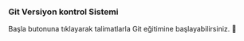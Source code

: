 ### Git Versiyon kontrol Sistemi  
  
Başla butonuna tıklayarak talimatlarla Git eğitimine başlayabilirsiniz. 🚀  
